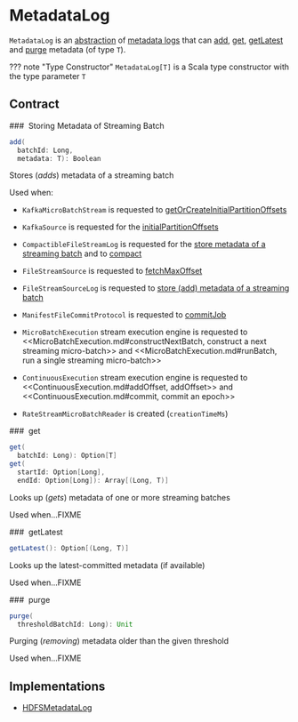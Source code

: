 # MetadataLog

`MetadataLog` is an [abstraction](#contract) of [metadata logs](#implementations) that can [add](#add), [get](#get), [getLatest](#getLatest) and [purge](#purge) metadata (of type `T`).

??? note "Type Constructor"
    `MetadataLog[T]` is a Scala type constructor with the type parameter `T`

## Contract

### <span id="add"> Storing Metadata of Streaming Batch

```scala
add(
  batchId: Long,
  metadata: T): Boolean
```

Stores (_adds_) metadata of a streaming batch

Used when:

* `KafkaMicroBatchStream` is requested to [getOrCreateInitialPartitionOffsets](datasources/kafka/KafkaMicroBatchReader.md#getOrCreateInitialPartitionOffsets)

* `KafkaSource` is requested for the [initialPartitionOffsets](datasources/kafka/KafkaSource.md#initialPartitionOffsets)

* `CompactibleFileStreamLog` is requested for the [store metadata of a streaming batch](datasources/file/CompactibleFileStreamLog.md#add) and to [compact](datasources/file/CompactibleFileStreamLog.md#compact)

* `FileStreamSource` is requested to [fetchMaxOffset](datasources/file/FileStreamSource.md#fetchMaxOffset)

* `FileStreamSourceLog` is requested to [store (add) metadata of a streaming batch](datasources/file/FileStreamSourceLog.md#add)

* `ManifestFileCommitProtocol` is requested to [commitJob](datasources/file/ManifestFileCommitProtocol.md#commitJob)

* `MicroBatchExecution` stream execution engine is requested to <<MicroBatchExecution.md#constructNextBatch, construct a next streaming micro-batch>> and <<MicroBatchExecution.md#runBatch, run a single streaming micro-batch>>

* `ContinuousExecution` stream execution engine is requested to <<ContinuousExecution.md#addOffset, addOffset>> and <<ContinuousExecution.md#commit, commit an epoch>>

* `RateStreamMicroBatchReader` is created (`creationTimeMs`)

### <span id="get"> get

```scala
get(
  batchId: Long): Option[T]
get(
  startId: Option[Long],
  endId: Option[Long]): Array[(Long, T)]
```

Looks up (_gets_) metadata of one or more streaming batches

Used when...FIXME

### <span id="getLatest"> getLatest

```scala
getLatest(): Option[(Long, T)]
```

Looks up the latest-committed metadata (if available)

Used when...FIXME

### <span id="purge"> purge

```scala
purge(
  thresholdBatchId: Long): Unit
```

Purging (_removing_) metadata older than the given threshold

Used when...FIXME

## Implementations

* [HDFSMetadataLog](HDFSMetadataLog.md)
